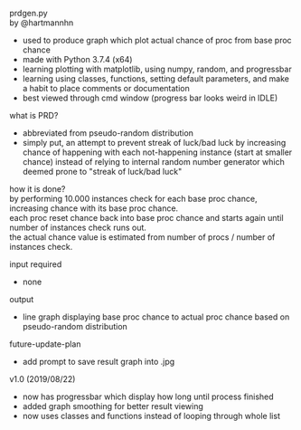 prdgen.py  
by @hartmannhn
- used to produce graph which plot actual chance of proc from base proc chance
- made with Python 3.7.4 (x64)
- learning plotting with matplotlib, using numpy, random, and progressbar
- learning using classes, functions, setting default parameters, and make a habit to place comments or documentation
- best viewed through cmd window (progress bar looks weird in IDLE)

what is PRD?  
- abbreviated from pseudo-random distribution 
- simply put, an attempt to prevent streak of luck/bad luck by increasing chance of happening with each  not-happening instance (start at smaller chance) instead of relying to internal random number generator which deemed prone to "streak of luck/bad luck"

how it is done?  
by performing 10.000 instances check for each base proc chance, increasing chance with its base proc chance.  
each proc reset chance back into base proc chance and starts again until number of instances check runs out.  
the actual chance value is estimated from number of procs / number of instances check.

input required
- none

output
- line graph displaying base proc chance to actual proc chance based on pseudo-random distribution

future-update-plan  
- add prompt to save result graph into .jpg

v1.0  (2019/08/22)
- now has progressbar which display how long until process finished
- added graph smoothing for better result viewing
- now uses classes and functions instead of looping through whole list
